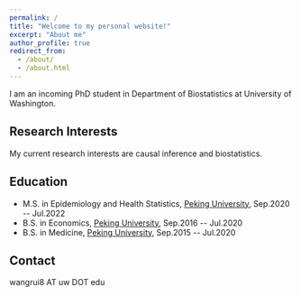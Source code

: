```yaml
---
permalink: /
title: "Welcome to my personal website!"
excerpt: "About me"
author_profile: true
redirect_from: 
  - /about/
  - /about.html
---
```


I am an incoming PhD student in Department of Biostatistics at University of Washington.

Research Interests
-----------
My current research interests are causal inference and biostatistics.

Education
-----------
* M.S. in Epidemiology and Health Statistics, [Peking University](https://www.pku.edu.cn/), Sep.2020 -- Jul.2022
* B.S. in Economics, [Peking University](https://www.pku.edu.cn/), Sep.2016 -- Jul.2020
* B.S. in Medicine, [Peking University](https://www.pku.edu.cn/), Sep.2015 -- Jul.2020

Contact
-----------
wangrui8 AT uw DOT edu

